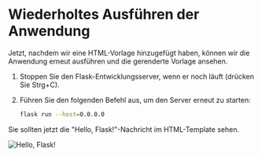 # Wiederholtes Ausführen der Anwendung

Jetzt, nachdem wir eine HTML-Vorlage hinzugefügt haben, können wir die Anwendung erneut ausführen und die gerenderte Vorlage ansehen.

1. Stoppen Sie den Flask-Entwicklungsserver, wenn er noch läuft (drücken Sie Strg+C).

2. Führen Sie den folgenden Befehl aus, um den Server erneut zu starten:

   ```bash
   flask run --host=0.0.0.0
   ```

Sie sollten jetzt die "Hello, Flask!"-Nachricht im HTML-Template sehen.

![Hello, Flask!](../assets/hello-flask.png)
